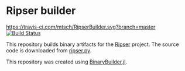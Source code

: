 # Ripser builder
https://travis-ci.com/mtsch/RipserBuilder.svg?branch=master
[![Build Status](https://travis-ci.com/mtsch/RipserBuilder.svg?branch=master)](https://travis-ci.com/mtsch/RipserBuilder.svg?branch=master)

This repository builds binary artifacts for the [Ripser](https://github.com/mtsch/Ripser.jl)
project. The source code is downloaded from [ripser.py](https://github.com/scikit-tda/ripser.py/tree/0.3.0).

This repository was created using [BinaryBuilder.jl](https://github.com/JuliaPackaging/BinaryBuilder.jl).
